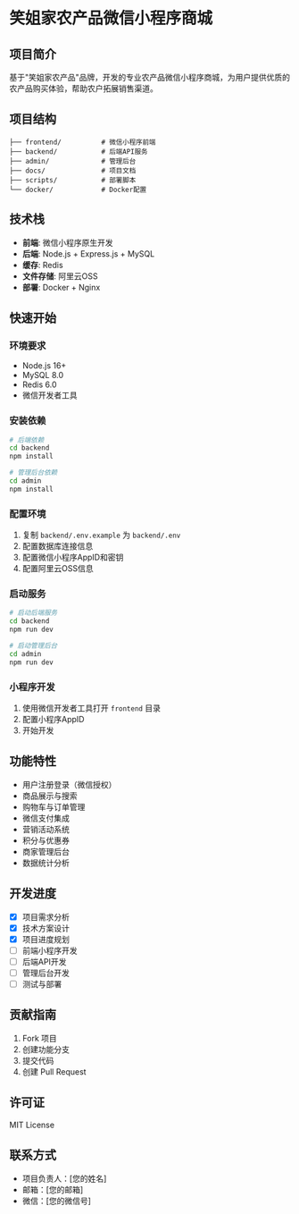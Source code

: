 # 笑姐家农产品微信小程序商城

## 项目简介
基于"笑姐家农产品"品牌，开发的专业农产品微信小程序商城，为用户提供优质的农产品购买体验，帮助农户拓展销售渠道。

## 项目结构
```
├── frontend/          # 微信小程序前端
├── backend/           # 后端API服务
├── admin/             # 管理后台
├── docs/              # 项目文档
├── scripts/           # 部署脚本
└── docker/            # Docker配置
```

## 技术栈
- **前端**: 微信小程序原生开发
- **后端**: Node.js + Express.js + MySQL
- **缓存**: Redis
- **文件存储**: 阿里云OSS
- **部署**: Docker + Nginx

## 快速开始

### 环境要求
- Node.js 16+
- MySQL 8.0
- Redis 6.0
- 微信开发者工具

### 安装依赖
```bash
# 后端依赖
cd backend
npm install

# 管理后台依赖
cd admin
npm install
```

### 配置环境
1. 复制 `backend/.env.example` 为 `backend/.env`
2. 配置数据库连接信息
3. 配置微信小程序AppID和密钥
4. 配置阿里云OSS信息

### 启动服务
```bash
# 启动后端服务
cd backend
npm run dev

# 启动管理后台
cd admin
npm run dev
```

### 小程序开发
1. 使用微信开发者工具打开 `frontend` 目录
2. 配置小程序AppID
3. 开始开发

## 功能特性
- 用户注册登录（微信授权）
- 商品展示与搜索
- 购物车与订单管理
- 微信支付集成
- 营销活动系统
- 积分与优惠券
- 商家管理后台
- 数据统计分析

## 开发进度
- [x] 项目需求分析
- [x] 技术方案设计
- [x] 项目进度规划
- [ ] 前端小程序开发
- [ ] 后端API开发
- [ ] 管理后台开发
- [ ] 测试与部署

## 贡献指南
1. Fork 项目
2. 创建功能分支
3. 提交代码
4. 创建 Pull Request

## 许可证
MIT License

## 联系方式
- 项目负责人：[您的姓名]
- 邮箱：[您的邮箱]
- 微信：[您的微信号]